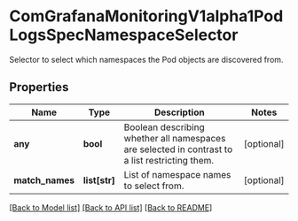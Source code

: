 # ComGrafanaMonitoringV1alpha1PodLogsSpecNamespaceSelector

Selector to select which namespaces the Pod objects are discovered from.
## Properties
Name | Type | Description | Notes
------------ | ------------- | ------------- | -------------
**any** | **bool** | Boolean describing whether all namespaces are selected in contrast to a list restricting them. | [optional] 
**match_names** | **list[str]** | List of namespace names to select from. | [optional] 

[[Back to Model list]](../README.md#documentation-for-models) [[Back to API list]](../README.md#documentation-for-api-endpoints) [[Back to README]](../README.md)


